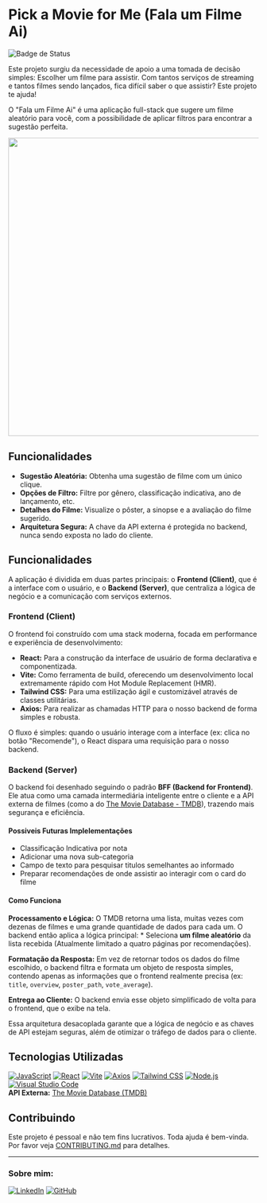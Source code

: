 # Pick a Movie for Me (Fala um Filme Ai)

![Badge de Status](https://img.shields.io/static/v1?label=type&message=personal%20project&color=blue&style=for-the-badge)

Este projeto surgiu da necessidade de apoio a uma tomada de decisão simples: Escolher um filme para assistir.
Com tantos serviços de streaming e tantos filmes sendo lançados, fica difícil saber o que assistir? Este projeto te ajuda! 

O "Fala um Filme Ai" é uma aplicação full-stack que sugere um filme aleatório para você, com a possibilidade de aplicar filtros para encontrar a sugestão perfeita.

<img width="600px" src="https://drive.google.com/uc?export=view&id=1MQOKS_9gNIuvypmySdoke-DkjTvkfk99">


## Funcionalidades

*   **Sugestão Aleatória:** Obtenha uma sugestão de filme com um único clique.
*   **Opções de Filtro:** Filtre por gênero, classificação indicativa, ano de lançamento, etc.
*   **Detalhes do Filme:** Visualize o pôster, a sinopse e a avaliação do filme sugerido.
*   **Arquitetura Segura:** A chave da API externa é protegida no backend, nunca sendo exposta no lado do cliente.

## Funcionalidades

A aplicação é dividida em duas partes principais: o **Frontend (Client)**, que é a interface com o usuário, e o **Backend (Server)**, que centraliza a lógica de negócio e a comunicação com serviços externos.

### Frontend (Client)

O frontend foi construído com uma stack moderna, focada em performance e experiência de desenvolvimento:

*   **React:** Para a construção da interface de usuário de forma declarativa e componentizada.
*   **Vite:** Como ferramenta de build, oferecendo um desenvolvimento local extremamente rápido com Hot Module Replacement (HMR).
*   **Tailwind CSS:** Para uma estilização ágil e customizável através de classes utilitárias.
*   **Axios:** Para realizar as chamadas HTTP para o nosso backend de forma simples e robusta.

O fluxo é simples: quando o usuário interage com a interface (ex: clica no botão "Recomende"), o React dispara uma requisição para o nosso backend.

### Backend (Server)

O backend foi desenhado seguindo o padrão **BFF (Backend for Frontend)**. Ele atua como uma camada intermediária inteligente entre o cliente e a API externa de filmes (como a do [The Movie Database - TMDB](https://www.themoviedb.org/)), trazendo mais segurança e eficiência.

#### Possiveis Futuras Implelementações

-  Classificação Indicativa por nota
-  Adicionar uma nova sub-categoria
-  Campo de texto para pesquisar titulos semelhantes ao informado
-  Preparar recomendações de onde assistir ao interagir com o card do filme

#### Como Funciona
**Processamento e Lógica:** O TMDB retorna uma lista, muitas vezes com dezenas de filmes e uma grande quantidade de dados para cada um. O backend então aplica a lógica principal:
    *   Seleciona **um filme aleatório** da lista recebida (Atualmente limitado a quatro páginas por recomendações).

**Formatação da Resposta:** Em vez de retornar todos os dados do filme escolhido, o backend filtra e formata um objeto de resposta simples, contendo apenas as informações que o frontend realmente precisa (ex: `title`, `overview`, `poster_path`, `vote_average`).

**Entrega ao Cliente:** O backend envia esse objeto simplificado de volta para o frontend, que o exibe na tela.

Essa arquitetura desacoplada garante que a lógica de negócio e as chaves de API estejam seguras, além de otimizar o tráfego de dados para o cliente.

## Tecnologias Utilizadas

[![JavaScript](https://custom-icon-badges.demolab.com/badge/-JavaScript-F7DF1E?logo=javascript&logoColor=black&style=flat-square)](https://developer.mozilla.org/en-US/docs/Web/JavaScript)
[![React](https://custom-icon-badges.demolab.com/badge/-React-61DAFB?logo=react&logoColor=white&style=flat-square)](https://reactjs.org/)
[![Vite](https://custom-icon-badges.demolab.com/badge/-Vite-646CFF?logo=vite&logoColor=white&style=flat-square)](https://vitejs.dev/)
[![Axios](https://custom-icon-badges.demolab.com/badge/-Axios-5A29E4?logo=axios&logoColor=white&style=flat-square)](https://axios-http.com/)
[![Tailwind CSS](https://custom-icon-badges.demolab.com/badge/-TailwindCSS-06B6D4?logo=tailwindcss&logoColor=white&style=flat-square)](https://tailwindcss.com/)
[![Node.js](https://custom-icon-badges.demolab.com/badge/-Node.js-339933?logo=node.js&logoColor=white&style=flat-square)](https://nodejs.org/)
[![Visual Studio Code](https://custom-icon-badges.demolab.com/badge/-VS%20Code-007ACC?logo=visualstudiocode&logoColor=white&style=flat-square)](https://code.visualstudio.com/)
<br>**API Externa:** [The Movie Database (TMDB)](https://developer.themoviedb.org/docs/getting-started)

## Contribuindo

 Este projeto é pessoal e não tem fins lucrativos. Toda ajuda é bem-vinda.
 Por favor veja [CONTRIBUTING.md](https://github.com/StricterBot/pick-a-movie/blob/main/CONTRIBUTING.md) para detalhes.

---
### Sobre mim:
[![LinkedIn](https://custom-icon-badges.demolab.com/badge/LinkedIn-0A66C2?logo=linkedin-white&logoColor=fff)](https://www.linkedin.com/in/victor-moreira-4210b9358/)
[![GitHub](https://custom-icon-badges.demolab.com/badge/GitHub-181717?logo=github&logoColor=fff)](https://github.com/StricterBot)